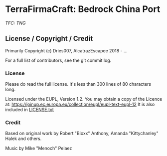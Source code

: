 # TerraFirmaCraft: Bedrock China Port
*TFC: TNG*

## License / Copyright / Credit

Primarily Copyright (c) Dries007, AlcatrazEscapee 2018 - ...

For a full list of contributors, see the git commit log.

### License

Please do read the full license. It's less than 300 lines of 80 characters long.

Licensed under the EUPL, Version 1.2.
You may obtain a copy of the Licence at: https://joinup.ec.europa.eu/collection/eupl/eupl-text-eupl-12
It is also included in [LICENSE.txt](LICENSE.txt)

### Credit

Based on original work by Robert "Bioxx" Anthony, Amanda "Kittychanley" Halek and others.

Music by Mike "Menoch" Pelaez

